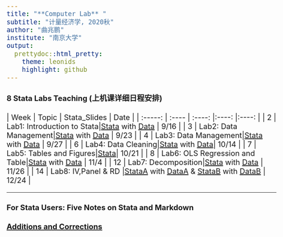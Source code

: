 ```yaml
---
title: "**Computer Lab** "
subtitle: "计量经济学, 2020秋"
author: "曲兆鹏"
institute: "南京大学"
output:
  prettydoc::html_pretty:
    theme: leonids
    highlight: github
---
```



<style type="text/css">
  body{
  font-size: 15pt;
}
</style>


#### 8 Stata Labs Teaching (上机课详细日程安排)

| Week | Topic | Stata_Slides | Date |
| :-----: | :---- | :----: |:----: |:----: |
| 2 | Lab1: Introduction to Stata|[Stata](https://wylilcarol.github.io/Labs/Lab1/Stata/Stata_Lab1_2020.pdf) with [Data](https://wylilcarol.github.io/Labs/Lab1/Stata/lab1_Source.zip) | 9/16 |
| 3 | Lab2: Data Management|[Stata](https://wylilcarol.github.io/Labs/Lab2/Stata/Stata_Lab2_2020.pdf) with [Data](https://wylilcarol.github.io/Labs/Lab2/Stata/lab2_Source.zip)  | 9/23 |
| 4 | Lab3: Data Management|[Stata](https://wylilcarol.github.io/Labs/Lab3/Stata/Stata_Lab3_2020.pdf) with [Data](https://wylilcarol.github.io/Labs/Lab3/Stata/lab3_Source.zip) | 9/27 |
| 6 | Lab4: Data Cleaning|[Stata](https://wylilcarol.github.io/Labs/Lab4/Stata/Stata_Lab4_2020.pdf) with [Data](https://wylilcarol.github.io/Labs/Lab4/Stata/lab4_Source.zip)| 10/14 |
| 7 | Lab5: Tables and Figures|[Stata](https://wylilcarol.github.io/Labs/Lab5/Stata/Stata_Lab5_2020.pdf)| 10/21 |
| 8 | Lab6: OLS Regression and Table|[Stata](https://wylilcarol.github.io/Labs/Lab6/Stata/Stata_Lab6_2020.pdf) with [Data](https://wylilcarol.github.io/Labs/Lab6/Stata/lab6_Source.zip) | 11/4 |
| 12 | Lab7: Decomposition|[Stata](https://wylilcarol.github.io/Labs/Lab7/Stata/Stata_Lab7_2020.pdf) with [Data](https://wylilcarol.github.io/Labs/Lab7/Stata/lab7_Source.zip) | 11/26 |
| 14 | Lab8: IV,Panel & RD |[StataA](https://wylilcarol.github.io/Labs/Lab8/Stata/Stata_Lab8A_2020.pdf) with [DataA](https://wylilcarol.github.io/Labs/Lab8/Stata/lab8A_Source.zip) & [StataB](https://wylilcarol.github.io/Labs/Lab8/Stata/Stata_Lab8B_2020.pdf) with [DataB](https://wylilcarol.github.io/Labs/Lab8/Stata/lab8B_Source.zip) | 12/24 |



----

#### For Stata Users: Five Notes on Stata and Markdown

[**Additions and Corrections**](https://wylilcarol.github.io/Labs/Lab3/Stata/Corr.txt)



